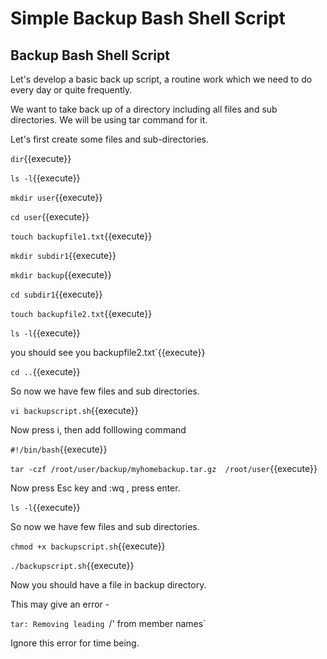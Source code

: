 # Simple Backup Bash Shell Script

## Backup Bash Shell Script

Let's develop a basic back up script, a routine work which we need to do every day or quite frequently.

We want to take back up of a directory including all files and sub directories. We will be using tar command for it.

Let's first create some files and sub-directories.


`dir`{{execute}}

`ls -l`{{execute}}

`mkdir user`{{execute}}

`cd user`{{execute}}

`touch backupfile1.txt`{{execute}}

`mkdir subdir1`{{execute}}

`mkdir backup`{{execute}}

`cd subdir1`{{execute}}

`touch backupfile2.txt`{{execute}}

`ls -l`{{execute}}

you should see you backupfile2.txt`{{execute}}

`cd ..`{{execute}}


So now we have few files and sub directories.

`vi backupscript.sh`{{execute}}

Now press i, then add folllowing command 

`#!/bin/bash`{{execute}}

`tar -czf /root/user/backup/myhomebackup.tar.gz  /root/user`{{execute}}

Now press Esc key and :wq , press enter.

`ls -l`{{execute}}


So now we have few files and sub directories.

`chmod +x backupscript.sh`{{execute}}

`./backupscript.sh`{{execute}}

Now you should have a file in backup directory.

This may give an error -  

`tar: Removing leading `/' from member names` 

Ignore this error for time being.




